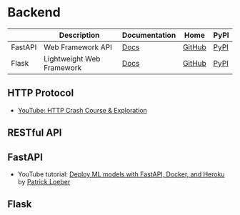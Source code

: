 Backend
===

|         | Description               | Documentation                              | Home                                          | PyPI                                      |
| ------- | ------------------------- | ------------------------------------------ | --------------------------------------------- | ----------------------------------------- |
| FastAPI | Web Framework API         | [Docs](https://fastapi.tiangolo.com/)      | [GitHub](https://github.com/tiangolo/fastapi) | [PyPI](https://pypi.org/project/fastapi/) |
| Flask   | Lightweight Web Framework | [Docs](https://flask.palletsprojects.com/) | [GitHub](https://github.com/pallets/flask)    | [PyPI](https://pypi.org/project/Flask/)   |

HTTP Protocol
---

- [YouTube: HTTP Crash Course & Exploration](https://youtu.be/iYM2zFP3Zn0)

RESTful API
---

FastAPI
---

- YouTube tutorial: [Deploy ML models with FastAPI, Docker, and Heroku](https://youtu.be/h5wLuVDr0oc) by [Patrick Loeber](https://www.youtube.com/@patloeber)

Flask
---
